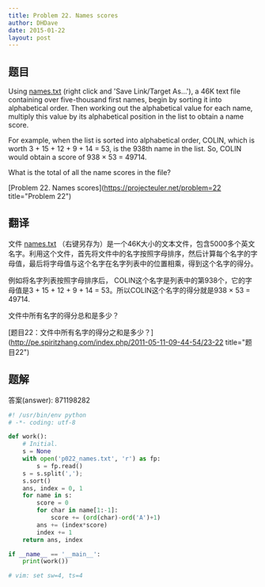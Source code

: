 ```yaml
---
title: Problem 22. Names scores
author: DHDave
date: 2015-01-22
layout: post
---
```


## 题目

Using [names.txt](../resource/p022_names.txt) (right click and 'Save Link/Target As...'), a 46K text file containing over five-thousand first names, begin by sorting it into alphabetical order. Then working out the alphabetical value for each name, multiply this value by its alphabetical position in the list to obtain a name score.
<!--more-->
For example, when the list is sorted into alphabetical order, COLIN, which is worth 3 + 15 + 12 + 9 + 14 = 53, is the 938th name in the list. So, COLIN would obtain a score of 938 × 53 = 49714.

What is the total of all the name scores in the file?

[Problem 22. Names scores](https://projecteuler.net/problem=22 title="Problem 22")

## 翻译

文件 [names.txt](../resource/p022_names.txt) （右键另存为）是一个46K大小的文本文件，包含5000多个英文名字。利用这个文件，首先将文件中的名字按照字母排序，然后计算每个名字的字母值，最后将字母值与这个名字在名字列表中的位置相乘，得到这个名字的得分。

例如将名字列表按照字母排序后， COLIN这个名字是列表中的第938个，它的字母值是3 + 15 + 12 + 9 + 14 = 53。所以COLIN这个名字的得分就是938 × 53 = 49714.

文件中所有名字的得分总和是多少？

[题目22：文件中所有名字的得分之和是多少？](http://pe.spiritzhang.com/index.php/2011-05-11-09-44-54/23-22 title="题目22")

## 题解

答案(answer): 871198282

```python
#! /usr/bin/env python
# -*- coding: utf-8

def work():
    # Initial.
    s = None
    with open('p022_names.txt', 'r') as fp:
        s = fp.read()
    s = s.split(',');
    s.sort()
    ans, index = 0, 1
    for name in s:
        score = 0
        for char in name[1:-1]:
            score += (ord(char)-ord('A')+1)
        ans += (index*score)
        index += 1
    return ans, index

if __name__ == '__main__':
    print(work())

# vim: set sw=4, ts=4
```

